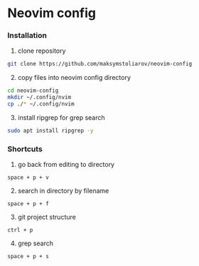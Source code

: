 # Neovim config

### Installation

1. clone repository
```bash
git clone https://github.com/maksymstoliarov/neovim-config
```

2. copy files into neovim config directory
```bash
cd neovim-config
mkdir ~/.config/nvim
cp ./* ~/.config/nvim
```

3. install ripgrep for grep search
```bash
sudo apt install ripgrep -y
```

### Shortcuts
 
1. go back from editing to directory
```
space + p + v
```

2. search in directory by filename
```
space + p + f
```

3. git project structure
```
ctrl + p 
```

4. grep search
```
space + p + s
```

